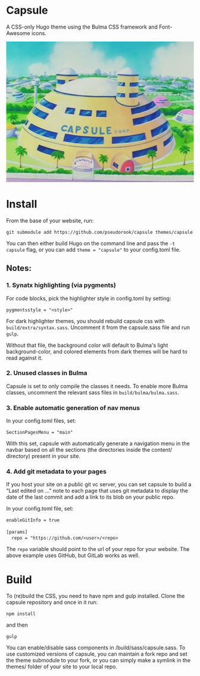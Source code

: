 # Capsule

A CSS-only Hugo theme using the Bulma CSS framework and Font-Awesome icons.

![Capsule Corp.](assets/capsule-corp.png)

# Install

From the base of your website, run: 

```
git submodule add https://github.com/pseudorook/capsule themes/capsule
```

You can then either build Hugo on the command line and pass the `-t capsule`
flag, or you can add `theme = "capsule"` to your config.toml file.


## Notes: 

### 1. Synatx highlighting (via pygments)

For code blocks, pick the highlighter style in config.toml by setting: 
```
pygmentsstyle = "<style>"
```

For dark highlighter themes, you should rebuild capsule css with
`build/extra/syntax.sass`. Uncomment it from the capsule.sass file and run
`gulp`.

Without that file, the background color will default to Bulma's light
background-color, and colored elements from dark themes will be hard to read
against it.


### 2. Unused classes in Bulma

Capsule is set to only compile the classes it needs. To enable more Bulma
classes, uncomment the relevant sass files in `build/bulma/bulma.sass`.


### 3. Enable automatic generation of nav menus

In your config.toml files, set:

```
SectionPagesMenu = "main"
```

With this set, capsule with automatically generate a navigation menu in the
navbar based on all the sections (the directories inside the content/
directory) present in your site.


### 4. Add git metadata to your pages

If you host your site on a public git vc server, you can set capsule to build a
"Last edited on ..." note to each page that uses git metadata to display the
date of the last commit and add a link to its blob on your public repo. 

In your config.toml file, set:
```
enableGitInfo = true

[params]
  repo = "https://github.com/<user>/<repo>

```

The `repo` variable should point to the url of your repo for your website. The
above example uses GitHub, but GitLab works as well. 


# Build

To (re)build the CSS, you need to have npm and gulp installed. Clone the
capsule repository and once in it run:

```
npm install
```

and then

```
gulp
```

You can enable/disable sass components in /build/sass/capsule.sass. To use
customized versions of capsule, you can maintain a fork repo and set the theme
submodule to your fork, or you can simply make a symlink in the themes/ folder
of your site to your local repo.
